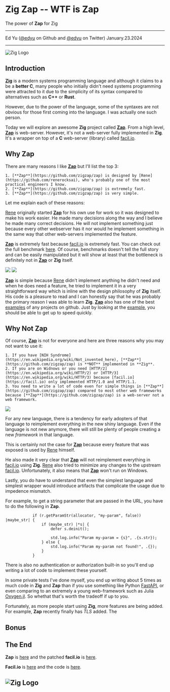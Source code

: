 # Zig Zap -- WTF is Zap

The power of **Zap** for Zig

---

Ed Yu ([@edyu](https://github.com/edyu) on Github and
[@edyu](https://twitter.com/edyu) on Twitter)
January.23.2024

---

![Zig Logo](https://ziglang.org/zig-logo-dark.svg)

## Introduction

[**Zig**](https://ziglang.org) is a modern systems programming language and although it claims to a be a **better C**, many people who initially didn't need systems programming were attracted to it due to the simplicity of its syntax compared to alternatives such as **C++** or **Rust**.

However, due to the power of the language, some of the syntaxes are not obvious for those first coming into the language. I was actually one such person.

Today we will explore an awesome **Zig** project called [**Zap**](https://github.com/zigzap/zap). From a high level, [**Zap**](https://github.com/zigzap/zap) is web-server. However, it's not a web-server fully implemented in **Zig**. It's a wrapper on top of a **C** web-server (library) called [facil.io](https://facil.io).

## Why Zap

There are many reasons I like [**Zap**](https://github.com/zigzap/zap) but I'll list the top 3:

    1. [**Zap**](https://github.com/zigzap/zap) is designed by [Rene](https://github.com/renerocksai), who's probably one of the most practical engineers I know. 
    2. [**Zap**](https://github.com/zigzap/zap) is extremely fast.
    3. [**Zap**](https://github.com/zigzap/zap) is very simple.

Let me explain each of these reasons:

[Rene](https://github.com/renerocksai) originally started [**Zap**](https://github.com/zigzap/zap) for his own use for work so it was designed to make his work easier. He made many decisions along the way and I believe he made many correct decisions.
He will not implement something just because every other webserver has it nor would he implement something in the same way that other web-servers implemented the feature.

[**Zap**](https://github.com/zigzap/zap) is extremely fast because [facil.io](https://facil.io) is extremely fast. You can check out the full benchmark [here](https://github.com/zigzap/zap/blob/master/blazingly-fast.md).
Of course, benchmarks doesn't tell the full story and can be easily manipulated but it will show at least that the bottleneck is definitely not in [**Zap**](https://github.com/zigzap/zap) or **Zig** itself. 

![](https://raw.githubusercontent.com/zigzap/zap/master/wrk/samples/req_per_sec_graph.png)
![](https://raw.githubusercontent.com/zigzap/zap/master/wrk/samples/xfer_per_sec_graph.png)

[**Zap**](https://github.com/zigzap/zap) is simple because [Rene](https://github.com/renerocksai) didn't implement anything he didn't need and when he does need a feature, he tried to implement it in a very straightforward way which is inline with the design philosophy of **Zig** itself. His code is a pleasure to read and I can honestly say that he was probably the primary reason I was able to learn **Zig**.
[**Zap**](https://github.com/zig) also has one of the best [examples](https://github.com/zigzap/zap/tree/master/examples) of any projects on github. Just by looking at the [example](https://github.com/zigzap/zap/tree/master/examples), you should be able to get up to speed quickly.

## Why Not Zap

Of course, [**Zap**](https://github.com/zigzap/zap) is not for everyone and here are three reasons why you may not want to use it:

    1. If you have [NIH Syndrome](https://en.wikipedia.org/wiki/Not_invented_here), [**Zap**](https://github.com/zigzap/zap) is **NOT** implemented in **Zig**. 
    2. If you are on Widnows or you need [HTTP/2](https://en.wikipedia.org/wiki/HTTP/2) or [HTTP/3](https://en.wikipedia.org/wiki/HTTP/3) because [facil.io](https://facil.io) only implemented HTTP/1.0 and HTTP/1.1.
    3. You need to write a lot of code even for simple things in [**Zap**](https://github.com/zigzap/zap) compared to most other web frameworks because [**Zap**](https://github.com/zigzap/zap) is a web-server not a web framework.

![](https://www.opeadeoye.ng/CMSFiles/The-Lagoon-Chronicles/images/Dilbert-not-invented-here_strip.gif)

For any new language, there is a tendency for early adopters of that language to reimplement everything in the new shiny language. Even if the language is not new anymore, there will still be plenty of people creating a new *framework* in that language.  

This is certainly not the case for [**Zap**](https://github.com/zigzap/zap) because every feature that was exposed is used by [Rene](https://github.com/renerocksai) himself.

He also made it very clear that [**Zap**](https://github.com/zigzap/zap) will not reimplement everything in [facil.io](https://facil.io) using **Zig**. [Rene](https://github.com/renerocksai) also tried to minimize any changes to the upstream [facil.io](https://github.com/boazsegev/facil.io).  Unfortunately, it also means that [**Zap**](https://github.com/zigzap/zap) won't run on Windows.

Lastly, you do have to understand that even the simplest language and simplest wrapper would introduce artifacts that complicate the usage due to impedence mismatch. 

For example, to get a string parameter that are passed in the URL, you have to do the following in **Zap**.

```zig
            if (r.getParamStr(allocator, "my-param", false)) |maybe_str| {
                if (maybe_str) |*s| {
                    defer s.deinit();

                    std.log.info("Param my-param = {s}", .{s.str});
                } else {
                    std.log.info("Param my-param not found!", .{});
                }
            }
```

There is also no authentication or authorization built-in so you'll end up writing a lot of code to implement these yourself.

In some private tests I've done myself, you end up writing about 5 times as much code in **Zig** and **Zap** than if you use something like Python [FastAPI](https://fastapi.tiangolo.com), or even comparing to an extremely a young web-framework such as Julia [Oxygen.jl](https://ndortega/Oxygen.jl). So whethat that's worth the tradeoff if up to you. 

Fortunately, as more people start using **Zig**, more features are being added. For example, **Zap** recently finally has *TLS* added. The   

## Bonus


## The End

**Zap** is [here](https://github.com/zigzap/zap) and the patched **facil.io** is [here](https://github.com/zigzap/facil.io).

**Facil.io** is [here](https://facil.io) and the code is [here](https://github.com/boazsegev/facil.io).

## ![Zig Logo](https://ziglang.org/zero.svg)

